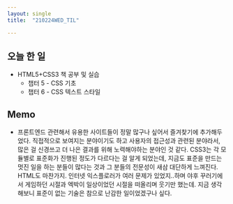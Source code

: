```yaml
---
layout: single
title:  "210224WED_TIL"

---
```


## 오늘 한 일

* HTML5+CSS3 책 공부 및 실습
  - 챕터 5 - CSS 기초
  - 챕터 6 - CSS 텍스트 스타일

## Memo

- 프론트엔드 관련해서 유용한 사이트들이 정말 많구나 싶어서 즐겨찾기에 추가해두었다. 직접적으로 보여지는 분야이기도 하고 사용자의 접근성과 관련된 분야라서, 많은 걸 신경쓰고 더 나은 결과를 위해 노력해야하는 분야인 것 같다. CSS3는 각 모듈별로 표준화가 진행된 정도가 다르다는 걸 알게 되었는데, 지금도 표준을 만드는 멋진 일을 하는 분들이 많다는 것과 그 분들의 전문성이 새삼 대단하게 느껴진다. HTML도 마찬가지. 인터넷 익스플로러가 여러 문제가 있었지..하며 야후 꾸러기에서 게임하던 시절과 엑박이 일상이었던 시절을 떠올리며 웃기만 했는데. 지금 생각해보니 표준이 없는 기술은 참으로 난감한 일이었겠구나 싶다.